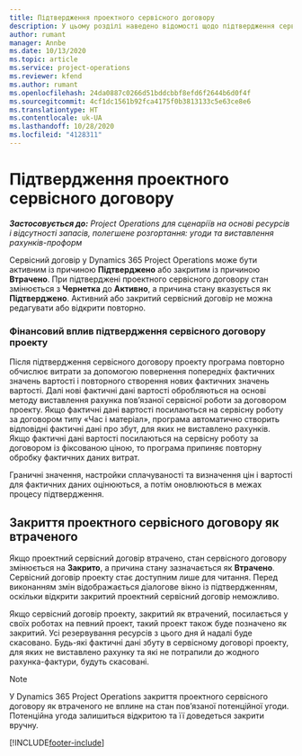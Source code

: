 ```yaml
---
title: Підтвердження проектного сервісного договору
description: У цьому розділі наведено відомості щодо підтвердження сервісних договорів проектів в Project Operations.
author: rumant
manager: Annbe
ms.date: 10/13/2020
ms.topic: article
ms.service: project-operations
ms.reviewer: kfend
ms.author: rumant
ms.openlocfilehash: 24da0887c0266d51bddcbbf8efd6f2644b6d0f4f
ms.sourcegitcommit: 4cf1dc1561b92fca4175f0b3813133c5e63ce8e6
ms.translationtype: HT
ms.contentlocale: uk-UA
ms.lasthandoff: 10/28/2020
ms.locfileid: "4128311"
---
```

# <a name="confirm-a-project-contract"></a>Підтвердження проектного сервісного договору

_**Застосовується до:** Project Operations для сценаріїв на основі ресурсів і відсутності запасів, полегшене розгортання: угоди та виставлення рахунків-проформ_

Сервісний договір у Dynamics 365 Project Operations може бути активним із причиною **Підтверджено** або закритим із причиною **Втрачено**. При підтверджені проектного сервісного договору стан змінюється з **Чернетка** до **Активно**, а причина стану вказується як **Підтверджено**. Активний або закритий сервісний договір не можна редагувати або відкрити повторно. 

### <a name="financial-impact-of-confirming-a-project-contract"></a>Фінансовий вплив підтвердження сервісного договору проекту

Після підтвердження сервісного договору проекту програма повторно обчислює витрати за допомогою повернення попередніх фактичних значень вартості і повторного створення нових фактичних значень вартості. Далі нові фактичні дані вартості обробляються на основі методу виставлення рахунка пов’язаної сервісної роботи за договором проекту. Якщо фактичні дані вартості посилаються на сервісну роботу за договором типу «Час і матеріал», програма автоматично створить відповідні фактичні дані про збут, для яких не виставлено рахунків. Якщо фактичні дані вартості посилаються на сервісну роботу за договором із фіксованою ціною, то програма припиняє повторну обробку фактичних даних витрат.

Граничні значення, настройки сплачуваності та визначення цін і вартості для фактичних даних оцінюються, а потім оновлюються в межах процесу підтвердження.

## <a name="close-a-project-contract-as-lost"></a>Закриття проектного сервісного договору як втраченого

Якщо проектний сервісний договір втрачено, стан сервісного договору змінюється на **Закрито**, а причина стану зазначається як **Втрачено**. Сервісний договір проекту стає доступним лише для читання. Перед виконанням змін відображається діалогове вікно із підтвердженням, оскільки відкрити закритий проектний сервісний договір неможливо.

Якщо сервісний договір проекту, закритий як втрачений, посилається у своїх роботах на певний проект, такий проект також буде позначено як закритий. Усі резервування ресурсів з цього дня й надалі буде скасовано. Будь-які фактичні дані збуту в сервісному договорі проекту, для яких не виставлено рахунку та які не потрапили до жодного рахунка-фактури, будуть скасовані.

> [!NOTE]
> У Dynamics 365 Project Operations закриття проектного сервісного договору як втраченого не вплине на стан пов’язаної потенційної угоди. Потенційна угода залишиться відкритою та її доведеться закрити вручну.


[!INCLUDE[footer-include](../../includes/footer-banner.md)]